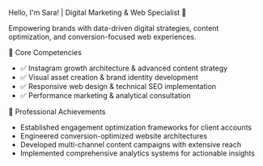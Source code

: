 Hello, I'm Sara! | Digital Marketing & Web Specialist 👋

Empowering brands with data-driven digital strategies, content optimization, and conversion-focused web experiences.

💼 Core Competencies
- ✅ Instagram growth architecture & advanced content strategy
- ✅ Visual asset creation & brand identity development
- ✅ Responsive web design & technical SEO implementation
- ✅ Performance marketing & analytical consultation

🚀 Professional Achievements
- Established engagement optimization frameworks for client accounts
- Engineered conversion-optimized website architectures
- Developed multi-channel content campaigns with extensive reach
- Implemented comprehensive analytics systems for actionable insights
